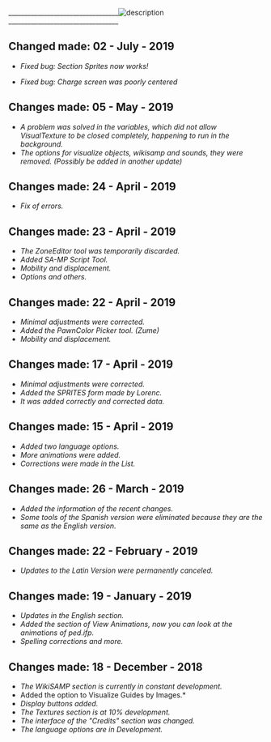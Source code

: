 


__________________________________![description](https://www.upload.ee/image/9967286/VisualTexture.png) __________________________________

## Changed made: 02 - July - 2019

 - *Fixed bug: Section Sprites now works!*

 - *Fixed bug: Charge screen was poorly centered*

## Changes made: 05 - May - 2019

 - *A problem was solved in the variables, which did not allow VisualTexture to be closed completely, happening to run in the background.*
 - *The options for visualize objects, wikisamp and sounds, they were removed. (Possibly be added in another update)*

## Changes made: 24 - April - 2019

 - *Fix of errors.*

## Changes made: 23 - April - 2019

 - *The ZoneEditor tool was temporarily discarded.*
 - *Added SA-MP Script Tool.*
 - *Mobility and displacement.*
 - *Options and others.*

## Changes made: 22 - April - 2019

 - *Minimal adjustments were corrected.*
 - *Added the PawnColor Picker tool. (Zume)*
 - *Mobility and displacement.*

## Changes made: 17 - April - 2019

 - *Minimal adjustments were corrected.*
 - *Added the SPRITES form made by Lorenc.*
 - *It was added correctly and corrected data.*

## Changes made: 15 - April - 2019

 - *Added two language options.*
 - *More animations were added.*
 - *Corrections were made in the List.*

## Changes made: 26 - March - 2019

 - *Added the information of the recent changes.*
 - *Some tools of the Spanish version were eliminated because they are
   the same as the English version.*

## Changes made: 22 - February - 2019

 - *Updates to the Latin Version were permanently canceled.*

## Changes made: 19 - January - 2019

 - *Updates in the English section.*
 - *Added the section of View Animations, now you can look at the
   animations of ped.ifp.*
 - *Spelling corrections and more.*

## Changes made: 18 - December - 2018

 - *The WikiSAMP section is currently in constant development.*
 - Added the option to Visualize Guides by Images.*
 - *Display buttons added.*
 - *The Textures section is at 10% development.*
 - *The interface of the "Credits" section was changed.*
 - *The language options are in Development.*
